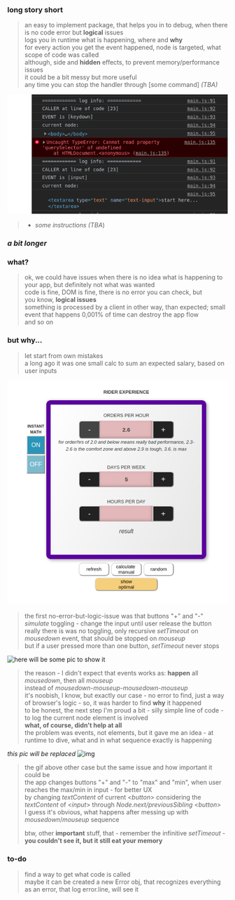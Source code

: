 ### long story short
> an easy to implement package, that helps you in to debug, when there is no code error but **logical** issues  
> logs you in runtime what is happening, where and **why**  
> for every action you get the event happened, node is targeted, what scope of code was called  
> although, side and **hidden** effects, to prevent memory/performance issues  
> it could be a bit messy but more useful  
> any time you can stop the handler through [some command] _(TBA)_  


![img](assets/preview-one.png)

> - _some instructions (TBA_)

### _a bit longer_
### what?

> ok, we could have issues when there is no idea what is happening to your app, but definitely not what was wanted  
> code is fine, DOM is fine, there is no error you can check, but  
> you know, **logical issues**  
> something is processed by a client in other way, than expected; small event that happens 0,001% of time can destroy the app flow  
> and so on

### but why...

> let start from own mistakes  
> a long ago it was one small calc to sum an expected salary, based on user inputs

![img](assets/count-one.png)

> the first no-error-but-logic-issue was that buttons "+" and "-" _simulate_ toggling - change the input until user release the button  
> really there is was no toggling, only recursive _setTimeout_ on _mousedown_ event, that should be stopped on _mouseup_  
> but if a user pressed more than one button, _setTimeout_ never stops

![**here will be some pic to show it**]()

> the reason - I didn't expect that events works as: **happen** all _mousedown_, then all _mouseup_   
> instead of _mousedown-mouseup-mousedown-mouseup_    
> it's noobish, I know, but exactly our case - no error to find, just a way of browser's logic - so, it was harder to find **why** it happened  
> to be honest, the next step I'm proud a bit - silly simple line of code - to log the current node element is involved  
>  **what, of course, didn't help at all**  
> the problem was events, not elements, but it gave me an idea - at runtime to dive, what and in what sequence exactly is happening

_this pic will be replaced_
![img](assets/count-two.gif)

> the gif above other case but the same issue and how important it could be  
>  the app changes buttons "+" and "-" to "max" and "min", when user reaches the max/min in input - for better UX  
>  by changing _textContent_ of current <_button_>  considering the  _textContent_ of <_input_>  through _Node.next/previousSibling_ <_button_>   
>  I guess it's obvious, what happens after messing up with _mousedown_/_mouseup_ sequence  
>  
>  btw, other **important** stuff, that - remember the infinitive _setTimeout_ - **you couldn't see it, but it still eat your memory**
### to-do
> find a way to get what code is called  
> maybe it can be created a new Error obj, that recognizes everything as an error, that log error.line, will see it
> 

